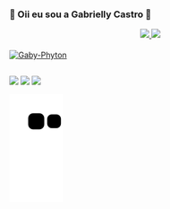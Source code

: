 ### 🌱 Oii eu sou a Gabrielly Castro 🌱
<div align="center">
  <a href="https://github.com/sterwinxs">
  <img height="170em" src="https://github-readme-stats.vercel.app/api?username=sterwinxs&show_icons=true&theme=tokyonight&include_all_commits=true&count_private=true"/>
  <img height="130em" src="https://github-readme-stats.vercel.app/api/top-langs/?username=sterwinxs&layout=compact&langs_count=7&theme=tokyonight"/>
</div>

  <div style="display: inline_block"><br>
    
  <img align= "center" alt= "Gaby-Phyton" height="50" width="50" src= "https://pt.wiktionary.org/wiki/Ficheiro:Python.svg">
  
</div>
  
  ##
  <div> 
  <a href="https://www.instagram.com/sterlinksfcastro/" target="_blank"><img src="https://img.shields.io/badge/-Instagram-%23E4405F?style=for-the-badge&logo=instagram&logoColor=white" target="_blank"></a>
 	<a href="https://www.twitch.tv/sterlinks1" target="_blank"><img src="https://img.shields.io/badge/Twitch-9146FF?style=for-the-badge&logo=twitch&logoColor=white" target="_blank"></a>
  <a href = "mailto:gabriellyfcastro@gmail.com"><img src="https://img.shields.io/badge/-Gmail-%23333?style=for-the-badge&logo=gmail&logoColor=white" target="_blank"></a>
  
 
  ![Snake animation](https://github.com/rafaballerini/rafaballerini/blob/output/github-contribution-grid-snake.svg)
    
  
